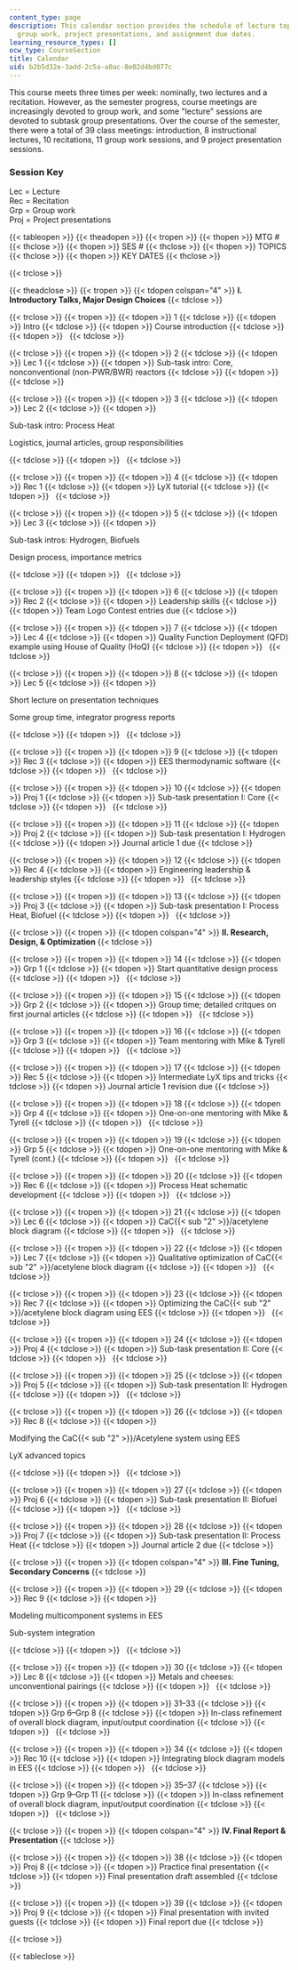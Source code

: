 ```yaml
---
content_type: page
description: This calendar section provides the schedule of lecture topics, recitations,
  group work, project presentations, and assignment due dates.
learning_resource_types: []
ocw_type: CourseSection
title: Calendar
uid: b2b5d32e-3add-2c5a-a0ac-8e02d4bd077c
---
```


This course meets three times per week: nominally, two lectures and a recitation. However, as the semester progress, course meetings are increasingly devoted to group work, and some "lecture" sessions are devoted to subtask group presentations. Over the course of the semester, there were a total of 39 class meetings: introduction, 8 instructional lectures, 10 recitations, 11 group work sessions, and 9 project presentation sessions.

### Session Key

Lec = Lecture  
Rec = Recitation  
Grp = Group work  
Proj = Project presentations

{{< tableopen >}}
{{< theadopen >}}
{{< tropen >}}
{{< thopen >}}
MTG #
{{< thclose >}}
{{< thopen >}}
SES #
{{< thclose >}}
{{< thopen >}}
TOPICS
{{< thclose >}}
{{< thopen >}}
KEY DATES
{{< thclose >}}

{{< trclose >}}

{{< theadclose >}}
{{< tropen >}}
{{< tdopen colspan="4" >}}
**I. Introductory Talks, Major Design Choices**
{{< tdclose >}}

{{< trclose >}}
{{< tropen >}}
{{< tdopen >}}
1
{{< tdclose >}}
{{< tdopen >}}
Intro
{{< tdclose >}}
{{< tdopen >}}
Course introduction
{{< tdclose >}}
{{< tdopen >}}
 
{{< tdclose >}}

{{< trclose >}}
{{< tropen >}}
{{< tdopen >}}
2
{{< tdclose >}}
{{< tdopen >}}
Lec 1
{{< tdclose >}}
{{< tdopen >}}
Sub-task intro: Core, nonconventional (non-PWR/BWR) reactors
{{< tdclose >}}
{{< tdopen >}}
 
{{< tdclose >}}

{{< trclose >}}
{{< tropen >}}
{{< tdopen >}}
3
{{< tdclose >}}
{{< tdopen >}}
Lec 2
{{< tdclose >}}
{{< tdopen >}}


Sub-task intro: Process Heat

Logistics, journal articles, group responsibilities


{{< tdclose >}}
{{< tdopen >}}
 
{{< tdclose >}}

{{< trclose >}}
{{< tropen >}}
{{< tdopen >}}
4
{{< tdclose >}}
{{< tdopen >}}
Rec 1
{{< tdclose >}}
{{< tdopen >}}
LyX tutorial
{{< tdclose >}}
{{< tdopen >}}
 
{{< tdclose >}}

{{< trclose >}}
{{< tropen >}}
{{< tdopen >}}
5
{{< tdclose >}}
{{< tdopen >}}
Lec 3
{{< tdclose >}}
{{< tdopen >}}


Sub-task intros: Hydrogen, Biofuels

Design process, importance metrics


{{< tdclose >}}
{{< tdopen >}}
 
{{< tdclose >}}

{{< trclose >}}
{{< tropen >}}
{{< tdopen >}}
6
{{< tdclose >}}
{{< tdopen >}}
Rec 2
{{< tdclose >}}
{{< tdopen >}}
Leadership skills
{{< tdclose >}}
{{< tdopen >}}
Team Logo Contest entries due
{{< tdclose >}}

{{< trclose >}}
{{< tropen >}}
{{< tdopen >}}
7
{{< tdclose >}}
{{< tdopen >}}
Lec 4
{{< tdclose >}}
{{< tdopen >}}
Quality Function Deployment (QFD) example using House of Quality (HoQ)
{{< tdclose >}}
{{< tdopen >}}
 
{{< tdclose >}}

{{< trclose >}}
{{< tropen >}}
{{< tdopen >}}
8
{{< tdclose >}}
{{< tdopen >}}
Lec 5
{{< tdclose >}}
{{< tdopen >}}


Short lecture on presentation techniques

Some group time, integrator progress reports


{{< tdclose >}}
{{< tdopen >}}
 
{{< tdclose >}}

{{< trclose >}}
{{< tropen >}}
{{< tdopen >}}
9
{{< tdclose >}}
{{< tdopen >}}
Rec 3
{{< tdclose >}}
{{< tdopen >}}
EES thermodynamic software
{{< tdclose >}}
{{< tdopen >}}
 
{{< tdclose >}}

{{< trclose >}}
{{< tropen >}}
{{< tdopen >}}
10
{{< tdclose >}}
{{< tdopen >}}
Proj 1
{{< tdclose >}}
{{< tdopen >}}
Sub-task presentation I: Core
{{< tdclose >}}
{{< tdopen >}}
 
{{< tdclose >}}

{{< trclose >}}
{{< tropen >}}
{{< tdopen >}}
11
{{< tdclose >}}
{{< tdopen >}}
Proj 2
{{< tdclose >}}
{{< tdopen >}}
Sub-task presentation I: Hydrogen
{{< tdclose >}}
{{< tdopen >}}
Journal article 1 due
{{< tdclose >}}

{{< trclose >}}
{{< tropen >}}
{{< tdopen >}}
12
{{< tdclose >}}
{{< tdopen >}}
Rec 4
{{< tdclose >}}
{{< tdopen >}}
Engineering leadership & leadership styles
{{< tdclose >}}
{{< tdopen >}}
 
{{< tdclose >}}

{{< trclose >}}
{{< tropen >}}
{{< tdopen >}}
13
{{< tdclose >}}
{{< tdopen >}}
Proj 3
{{< tdclose >}}
{{< tdopen >}}
Sub-task presentation I: Process Heat, Biofuel
{{< tdclose >}}
{{< tdopen >}}
 
{{< tdclose >}}

{{< trclose >}}
{{< tropen >}}
{{< tdopen colspan="4" >}}
**II. Research, Design, & Optimization**
{{< tdclose >}}

{{< trclose >}}
{{< tropen >}}
{{< tdopen >}}
14
{{< tdclose >}}
{{< tdopen >}}
Grp 1
{{< tdclose >}}
{{< tdopen >}}
Start quantitative design process
{{< tdclose >}}
{{< tdopen >}}
 
{{< tdclose >}}

{{< trclose >}}
{{< tropen >}}
{{< tdopen >}}
15
{{< tdclose >}}
{{< tdopen >}}
Grp 2
{{< tdclose >}}
{{< tdopen >}}
Group time; detailed critques on first journal articles
{{< tdclose >}}
{{< tdopen >}}
 
{{< tdclose >}}

{{< trclose >}}
{{< tropen >}}
{{< tdopen >}}
16
{{< tdclose >}}
{{< tdopen >}}
Grp 3
{{< tdclose >}}
{{< tdopen >}}
Team mentoring with Mike & Tyrell
{{< tdclose >}}
{{< tdopen >}}
 
{{< tdclose >}}

{{< trclose >}}
{{< tropen >}}
{{< tdopen >}}
17
{{< tdclose >}}
{{< tdopen >}}
Rec 5
{{< tdclose >}}
{{< tdopen >}}
Intermediate LyX tips and tricks
{{< tdclose >}}
{{< tdopen >}}
Journal article 1 revision due
{{< tdclose >}}

{{< trclose >}}
{{< tropen >}}
{{< tdopen >}}
18
{{< tdclose >}}
{{< tdopen >}}
Grp 4
{{< tdclose >}}
{{< tdopen >}}
One-on-one mentoring with Mike & Tyrell
{{< tdclose >}}
{{< tdopen >}}
 
{{< tdclose >}}

{{< trclose >}}
{{< tropen >}}
{{< tdopen >}}
19
{{< tdclose >}}
{{< tdopen >}}
Grp 5
{{< tdclose >}}
{{< tdopen >}}
One-on-one mentoring with Mike & Tyrell (cont.)
{{< tdclose >}}
{{< tdopen >}}
 
{{< tdclose >}}

{{< trclose >}}
{{< tropen >}}
{{< tdopen >}}
20
{{< tdclose >}}
{{< tdopen >}}
Rec 6
{{< tdclose >}}
{{< tdopen >}}
Process Heat schematic development
{{< tdclose >}}
{{< tdopen >}}
 
{{< tdclose >}}

{{< trclose >}}
{{< tropen >}}
{{< tdopen >}}
21
{{< tdclose >}}
{{< tdopen >}}
Lec 6
{{< tdclose >}}
{{< tdopen >}}
CaC{{< sub "2" >}}/acetylene block diagram
{{< tdclose >}}
{{< tdopen >}}
 
{{< tdclose >}}

{{< trclose >}}
{{< tropen >}}
{{< tdopen >}}
22
{{< tdclose >}}
{{< tdopen >}}
Lec 7
{{< tdclose >}}
{{< tdopen >}}
Qualitative optimization of CaC{{< sub "2" >}}/acetylene block diagram
{{< tdclose >}}
{{< tdopen >}}
 
{{< tdclose >}}

{{< trclose >}}
{{< tropen >}}
{{< tdopen >}}
23
{{< tdclose >}}
{{< tdopen >}}
Rec 7
{{< tdclose >}}
{{< tdopen >}}
Optimizing the CaC{{< sub "2" >}}/acetylene block diagram using EES
{{< tdclose >}}
{{< tdopen >}}
 
{{< tdclose >}}

{{< trclose >}}
{{< tropen >}}
{{< tdopen >}}
24
{{< tdclose >}}
{{< tdopen >}}
Proj 4
{{< tdclose >}}
{{< tdopen >}}
Sub-task presentation II: Core
{{< tdclose >}}
{{< tdopen >}}
 
{{< tdclose >}}

{{< trclose >}}
{{< tropen >}}
{{< tdopen >}}
25
{{< tdclose >}}
{{< tdopen >}}
Proj 5
{{< tdclose >}}
{{< tdopen >}}
Sub-task presentation II: Hydrogen
{{< tdclose >}}
{{< tdopen >}}
 
{{< tdclose >}}

{{< trclose >}}
{{< tropen >}}
{{< tdopen >}}
26
{{< tdclose >}}
{{< tdopen >}}
Rec 8
{{< tdclose >}}
{{< tdopen >}}


Modifying the CaC{{< sub "2" >}}/Acetylene system using EES

LyX advanced topics


{{< tdclose >}}
{{< tdopen >}}
 
{{< tdclose >}}

{{< trclose >}}
{{< tropen >}}
{{< tdopen >}}
27
{{< tdclose >}}
{{< tdopen >}}
Proj 6
{{< tdclose >}}
{{< tdopen >}}
Sub-task presentation II: Biofuel
{{< tdclose >}}
{{< tdopen >}}
 
{{< tdclose >}}

{{< trclose >}}
{{< tropen >}}
{{< tdopen >}}
28
{{< tdclose >}}
{{< tdopen >}}
Proj 7
{{< tdclose >}}
{{< tdopen >}}
Sub-task presentation II: Process Heat
{{< tdclose >}}
{{< tdopen >}}
Journal article 2 due
{{< tdclose >}}

{{< trclose >}}
{{< tropen >}}
{{< tdopen colspan="4" >}}
**III. Fine Tuning, Secondary Concerns**
{{< tdclose >}}

{{< trclose >}}
{{< tropen >}}
{{< tdopen >}}
29
{{< tdclose >}}
{{< tdopen >}}
Rec 9
{{< tdclose >}}
{{< tdopen >}}


Modeling multicomponent systems in EES

Sub-system integration


{{< tdclose >}}
{{< tdopen >}}
 
{{< tdclose >}}

{{< trclose >}}
{{< tropen >}}
{{< tdopen >}}
30
{{< tdclose >}}
{{< tdopen >}}
Lec 8
{{< tdclose >}}
{{< tdopen >}}
Metals and cheeses: unconventional pairings
{{< tdclose >}}
{{< tdopen >}}
 
{{< tdclose >}}

{{< trclose >}}
{{< tropen >}}
{{< tdopen >}}
31–33
{{< tdclose >}}
{{< tdopen >}}
Grp 6–Grp 8
{{< tdclose >}}
{{< tdopen >}}
In-class refinement of overall block diagram, input/output coordination
{{< tdclose >}}
{{< tdopen >}}
 
{{< tdclose >}}

{{< trclose >}}
{{< tropen >}}
{{< tdopen >}}
34
{{< tdclose >}}
{{< tdopen >}}
Rec 10
{{< tdclose >}}
{{< tdopen >}}
Integrating block diagram models in EES
{{< tdclose >}}
{{< tdopen >}}
 
{{< tdclose >}}

{{< trclose >}}
{{< tropen >}}
{{< tdopen >}}
35–37
{{< tdclose >}}
{{< tdopen >}}
Grp 9–Grp 11
{{< tdclose >}}
{{< tdopen >}}
In-class refinement of overall block diagram, input/output coordination
{{< tdclose >}}
{{< tdopen >}}
 
{{< tdclose >}}

{{< trclose >}}
{{< tropen >}}
{{< tdopen colspan="4" >}}
**IV. Final Report & Presentation**
{{< tdclose >}}

{{< trclose >}}
{{< tropen >}}
{{< tdopen >}}
38
{{< tdclose >}}
{{< tdopen >}}
Proj 8
{{< tdclose >}}
{{< tdopen >}}
Practice final presentation
{{< tdclose >}}
{{< tdopen >}}
Final presentation draft assembled
{{< tdclose >}}

{{< trclose >}}
{{< tropen >}}
{{< tdopen >}}
39
{{< tdclose >}}
{{< tdopen >}}
Proj 9
{{< tdclose >}}
{{< tdopen >}}
Final presentation with invited guests
{{< tdclose >}}
{{< tdopen >}}
Final report due
{{< tdclose >}}

{{< trclose >}}

{{< tableclose >}}
